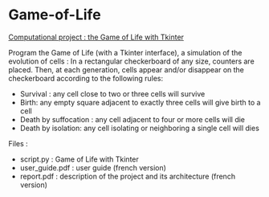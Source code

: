 # Game-of-Life
[Computational project : the Game of Life with Tkinter](https://perso.esiee.fr/~georgesj/esiee/igi_3008/igi-3008_19_20.html)

Program the Game of Life (with a Tkinter interface), a simulation of the evolution of cells :
In a rectangular checkerboard of any size, counters are placed. Then, at each generation, cells appear and/or disappear on the checkerboard according to the following rules:
- Survival : any cell close to two or three cells will survive
- Birth: any empty square adjacent to exactly three cells will give birth to a cell
- Death by suffocation : any cell adjacent to four or more cells will die
- Death by isolation: any cell isolating or neighboring a single cell will dies

Files :

- script.py : Game of Life with Tkinter
- user_guide.pdf : user guide (french version)
- report.pdf : description of the project and its architecture (french version)
